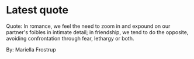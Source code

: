 # Latest quote 

Quote: In romance, we feel the need to zoom in and expound on our partner's foibles in intimate detail; in friendship, we tend to do the opposite, avoiding confrontation through fear, lethargy or both. 

By: Mariella Frostrup